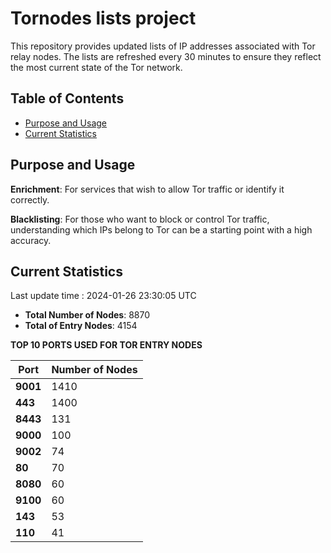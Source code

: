 # Tornodes lists project

This repository provides updated lists of IP addresses associated with Tor relay nodes. The lists are refreshed every 30 minutes to ensure they reflect the most current state of the Tor network.

## Table of Contents

- [Purpose and Usage](#purpose-and-usage)
- [Current Statistics](#current-statistics)


## Purpose and Usage

**Enrichment**: For services that wish to allow Tor traffic or identify it correctly.

**Blacklisting**: For those who want to block or control Tor traffic, understanding which IPs belong to Tor can be a starting point with a high accuracy.

## Current Statistics

Last update time : 2024-01-26 23:30:05 UTC

- **Total Number of Nodes**: 8870
- **Total of Entry Nodes**: 4154

**TOP 10 PORTS USED FOR TOR ENTRY NODES**

| **Port** | **Number of Nodes** |
|------|-----------------|
| **9001**   | 1410  |
| **443**   | 1400  |
| **8443**   | 131  |
| **9000**   | 100  |
| **9002**   | 74  |
| **80**   | 70  |
| **8080**   | 60  |
| **9100**   | 60  |
| **143**   | 53  |
| **110**   | 41  |

